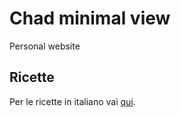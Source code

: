# Chad minimal view

Personal website

## Ricette

Per le ricette in italiano vai [qui](../../recipes/blog/index.html).

